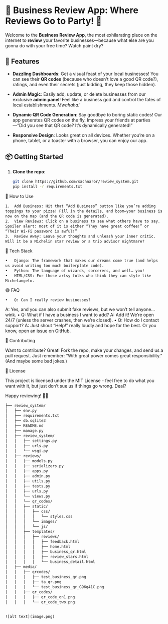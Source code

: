 # 🎉 Business Review App: Where Reviews Go to Party! 🎉

Welcome to the **Business Review App**, the most exhilarating place on the internet to **review** your favorite businesses—because what else are you gonna do with your free time? Watch paint dry?

## 🚀 Features

- **Dazzling Dashboards**: Get a visual feast of your local businesses! You can see their **QR codes** (because who doesn't love a good QR code?), ratings, and even their secrets (just kidding, they keep those hidden).

- **Admin Magic**: Easily add, update, or delete businesses from our exclusive **admin panel**! Feel like a business god and control the fates of local establishments. *Mwahaha!*

- **Dynamic QR Code Generation**: Say goodbye to boring static codes! Our app generates QR codes on the fly. Impress your friends at parties—“Did you see that QR code? It’s dynamically generated!”

- **Responsive Design**: Looks great on all devices. Whether you’re on a phone, tablet, or a toaster with a browser, you can enjoy our app.

## 📦 Getting Started

1. **Clone the repo**:
   ```bash
   git clone https://github.com/sachnaror/review_system.git
   pip install -r requirements.txt

📜 How to Use

	1.	Add Business: Hit that “Add Business” button like you’re adding toppings to your pizza! Fill in the details, and boom—your business is now on the map (and the QR code is generated).
	2.	View Reviews: Click on a business to see what others have to say. Spoiler alert: most of it is either “They have great coffee!” or “Their Wi-Fi password is awful!”
	3.	Review Away: Leave your thoughts and unleash your inner critic. Will it be a Michelin star review or a trip advisor nightmare?

🤖 Tech Stack

	•	Django: The framework that makes our dreams come true (and helps us avoid writing too much boilerplate code).
	•	Python: The language of wizards, sorcerers, and well… you!
	•	HTML/CSS: For those artsy folks who think they can style like Michelangelo.

😅 FAQ

	•	Q: Can I really review businesses?
A: Yes, and you can also submit fake reviews, but we won’t tell anyone… wink.
	•	Q: What if I have a business I want to add?
A: Add it! We’re open 24/7 (unless the server crashes, then we’re closed).
	•	Q: How do I contact support?
A: Just shout “Help!” really loudly and hope for the best. Or you know, open an issue on GitHub.

🎈 Contributing

Want to contribute? Great! Fork the repo, make your changes, and send us a pull request. Just remember: “With great power comes great responsibility.” (And maybe some bad jokes.)

📜 License

This project is licensed under the MIT License - feel free to do what you want with it, but just don’t sue us if things go wrong. Deal?

Happy reviewing! 🎉🎉

```
├── review_system/
│   ├── env.py
│   ├── requirements.txt
│   ├── db.sqlite3
│   ├── README.md
│   ├── manage.py
│   ├── review_system/
│   │   ├── settings.py
│   │   ├── urls.py
│   │   └── wsgi.py
│   ├── reviews/
│   │   ├── models.py
│   │   ├── serializers.py
│   │   ├── apps.py
│   │   ├── admin.py
│   │   ├── utils.py
│   │   ├── tests.py
│   │   ├── urls.py
│   │   └── views.py
│   │   └── qr_codes/
│   │   ├── static/
│   │   │   ├── css/
│   │   │   │   └── styles.css
│   │   │   └── images/
│   │   │   └── js/
│   │   ├── templates/
│   │   │   ├── reviews/
│   │   │   │   ├── feedback.html
│   │   │   │   ├── home.html
│   │   │   │   ├── business_qr.html
│   │   │   │   ├── review_stars.html
│   │   │   │   └── business_detail.html
│   ├── media/
│   │   ├── qrcodes/
│   │   │   ├── test_business_qr.png
│   │   │   ├── ta_qr.png
│   │   │   └── test_business_qr_G96g41C.png
│   │   ├── qr_codes/
│   │   │   ├── qr_code_on1.png
│   │   │   └── qr_code_two.png


```

```
![alt text](image.png)
